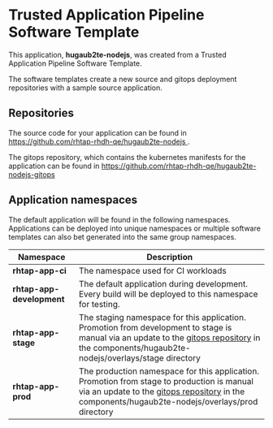 # Trusted Application Pipeline Software Template

This application, **hugaub2te-nodejs**, was created from a Trusted Application Pipeline Software Template.

The software templates create a new source and gitops deployment repositories with a sample source application. 

## Repositories

The source code for your application can be found in [https://github.com/rhtap-rhdh-qe/hugaub2te-nodejs ](https://github.com/rhtap-rhdh-qe/hugaub2te-nodejs ).
 
The gitops repository, which contains the kubernetes manifests for the application can be found in 
[https://github.com/rhtap-rhdh-qe/hugaub2te-nodejs-gitops ](https://github.com/rhtap-rhdh-qe/hugaub2te-nodejs-gitops ) 

## Application namespaces 

The default application will be found in the following namespaces. Applications can be deployed into unique namespaces or multiple software templates can also bet generated into the same group namespaces.  

|  Namespace   |  Description   |  
| -------- | -------- |
| **rhtap-app-ci** | The namespace used for CI workloads |
| **rhtap-app-development** | The default application during development. Every build will be deployed to this namespace for testing. |
| **rhtap-app-stage** | The staging namespace for this application. Promotion from development to stage is manual via an update to the [gitops repository](https://github.com/rhtap-rhdh-qe/hugaub2te-nodejs-gitops ) in the components/hugaub2te-nodejs/overlays/stage directory |
| **rhtap-app-prod** | The production namespace for this application. Promotion from stage to production is manual via an update to the [gitops repository](https://github.com/rhtap-rhdh-qe/hugaub2te-nodejs-gitops ) in the components/hugaub2te-nodejs/overlays/prod directory |